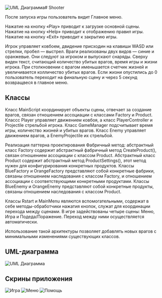 ![UML Диаграмма](https://github.com/TinaVor/Shooter/assets/98979211/0c471a39-e492-4ecf-9a13-f9af564c911b)# Shooter

После запуска игры пользователь видит Главное меню.

Нажатие на кнопку «Play» приводит к загрузке основной сцены.
Нажатие на кнопку «Help» приводит к отображению правил игры.
Нажатие на кнопку «Exit» приводит к закрытию игры.

Игрок управляет ковбоем, двидение присходин на клавиши WASD или стрелки,
пробел — выстрел. Враги реализованы двух видов — синие и оранжевые.
Они следуют за игроком и выпускают снаряды.
Сверху виден текст, считающий количество убитых врагов, время игры и жизни игрока.
При столкновении с врагом именьшается счетчик жизней и увеличивается колличество убитых врагов.
Если жизни опустились до 0 пользователь переходит на финальную сцену и через 5 секунд возвращвеся в главное меню.

## Классы

Класс MainScript координирует объекты сцены, отвечает за создание врагов, связан отношением ассоциации с
классами Factory и Product. Классс Player управляет движением
ковбоя, а класс PlayerController и Projectile стрельбой игрока. Класс GameManager подсчитывает время игры, количество жизней и убитых врагов.
Класс Enemy управляет движением врагов, а EnemyProjectile их стрельбой.

Реализация паттерна проектирования Фабричный метод: абстрактный класс
Factory содержит абстрактный фабричный метод CreateProduct(), связан
отношением ассоциации с классом Product. Абстрактный класс Product
содержит абстрактный метод ProductSettings(), этот метод нужен для
конфигурирования конкретных продуктов. Классы BlueFactory и
OrangeFactory представляют собой конкретные фабрики, связаны
отношением наследования с классом Factory, и отношением ассоциации с
соответствующими конкретными продуктами. Классы BlueEnemy и OrangeEnemy
представляют собой конкретные продукты, связаны отношением
наследования с классом Product.

Классы Rstart и MainMenu являются вспомогательными, содержат в себе
методы-обработчики нажатия кнопок, служат для координации перехода
между сценами. В игре задействованы четыре сцены: Меню, Игра и Подеда/Поражение. Переход между ними осуществляется автоматически.

Использование такой архитектуры позволяет добавлять новых врагов с
минимальными изменениями существующих классов.

## UML-диаграмма
![UML Диаграмма](https://github.com/TinaVor/Shooter/assets/98979211/603ad02f-28b8-4490-b81e-6ac83965d69d)

## Скрины приложения
![Игра](https://github.com/TinaVor/Shooter/assets/98979211/33ec225c-ef90-46b9-b8ff-714096fecc1f)
![Меню](https://github.com/TinaVor/Shooter/assets/98979211/8ec8904b-0368-44a0-8149-e1bce4fac589)
![Помощь](https://github.com/TinaVor/Shooter/assets/98979211/05c9f6be-bc1c-413f-9818-30ef1ead7b3d)

